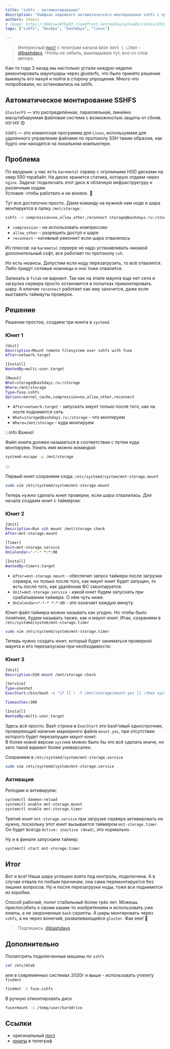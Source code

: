 ```yaml
---
title: "sshfs - автомонтирование"
description: "Лайфхак надежного автоматического монтирования sshfs с проверкой"
authors: stavis
# image: https://d66cvws976y93.cloudfront.net/media/uploads/zinnia/2016/11/21/first_step.jpg
tags: ["sshfs", "DevOps", "bashdays", "linux"]

---
```


> Интересный [пост](https://t.me/bashdays/41) с телеграм канала `BASH DAYS | LINUX` - [@bashdays](https://t.me/bashdays). Чтобы не забыть, выкладываю тут, все со слов автора.

Как-то года 3 назад мы настолько устали каждую неделю ремонтировать маунтшары через glusterfs, что было принято решение выкинуть его нахуй и пойти в сторону упрощения. Много что попробовали, но остановились на sshfs.

<!--truncate-->

## Автоматическое монтирование SSHFS

`GlusterFS` — это распределённая, параллельная, линейно масштабируемая файловая система с возможностью защиты от сбоев. НУ-НУ 😠

`SSHFS` — это клиентская программа для `Linux`, используемая для удаленного управления файлами по протоколу SSH таким образом, как будто они находятся на локальном компьютере.

## Проблема

По вводным: у нас есть `baremetal` сервер с огромными HDD дисками на овер 500 терабайт. На диске хранится статика, которую отдаем через `nginx`. Задача: подключать этот диск в облачную инфраструктуру к различным нодам.  
Условия: чтобы работало и не воняло. 🤒

Тут все достаточно просто. Даем команду на нужной нам ноде и шара монтируется в папку `/mnt/storage`:

```bash
sshfs -o compression=no,allow_other,reconnect storage@bashdayz.ru:/storage /mnt/storage
```

- `compression` - не использовать компрессию
- `allow_other` - разрешить доступ к шаре 
- `reconnect` - нативный реконект если шара отвалилась 

Из плюсов: на `baremetal` сервере не надо устанавливать никакой дополнительный софт, все работает по протоколу `ssh`.

Но есть нюансы. Допустим если ноду перезагрузить, то всё отвалится. Либо придут сетевые ножницы и оно тоже отвалится. 

Запихать в `fstab` не вариант. Так как на этапе маунта еще нет сети и загрузка сервера просто остановится в попытках примонтировать шару. А ключик `reconnect` работает как ему захочется, даже если выставить таймауты проверок.

## Решение

Решение простое, создаем три юнита в `systemd`.

### Юнит 1

```bash title="/etc/systemd/system/mnt-storage.mount"
[Unit]
Description=Mount remote filesystem over sshfs with fuse
After=network.target

[Install]
WantedBy=multi-user.target

[Mount]
What=storage@bashdayz.ru:/storage
Where=/mnt/storage
Type=fuse.sshfs
Options=kernel_cache,compression=no,allow_other,reconnect
```

- `After=network.target` - запускать маунт только после того, как на хосте поднимется сеть
- `What=storage@bashdayz.ru:/storage` - что монтируем
- `Where=/mnt/storage` - куда монтируем

:::info Важно!

Файл юнита должен называться в соответствии с путем куда монтируем. Узнать имя можно командой:

```bash
systemd-escape -p /mnt/storage
```

:::

Первый юнит сохраняем сюда: `/etc/systemd/system/mnt-storage.mount`

```bash
sudo vim /etc/systemd/system/mnt-storage.mount
```

Теперь нужно сделать юнит проверки, если шара отвалилась. Для начала создаем юнит с таймером:

### Юнит 2

```bash title="/etc/systemd/system/mnt-storage.timer"
[Unit]
Description=Run ssh mount /mnt/storage check
After=mnt-storage.mount

[Timer]
Unit=mnt-storage.service
OnCalendar=*-*-* *:*:00

[Install]
WantedBy=timers.target
```

- `After=mnt-storage.mount` - обеспечит запуск таймера после загрузки сервера, но только после того, как маунт юнит будет запущен, то есть после того, как удалённая ФС смонтируется.  
- `Unit=mnt-storage.service` - какой юнит будем запускать при срабатывании таймера. О нём чуть ниже.  
- `OnCalendar=*-*-* *:*:00` - это означает каждую минуту.

Юнит-файл таймера можно называть как угодно. Но чтобы было понятнее, будем называть также, как и маунт-юнит. Итак, сохраняем в `/etc/systemd/system/mnt-storage.timer`

```bash
sudo vim /etc/systemd/system/mnt-storage.timer
```

Теперь нужно создать юнит, который будет заниматься проверкой маунта и его перезапуском при необходимости:

### Юнит 3

```bash title="/etc/systemd/system/mnt-storage.service"
[Unit]
Description=SSH mount /mnt/storage check

[Service]
Type=oneshot
ExecStart=/bin/bash -c "if [[ ! -f /mnt/storage/mount.yes ]] ;then systemctl restart mnt-storage.mount;fi"

TimeoutSec=300

[Install]
WantedBy=multi-user.target 
```

Здесь всё просто. Bash строка в `ExecStart` это bash’евый однострочник,
проверяющий наличие маркерного файла `mount.yes`, при отсутствии которого будет перезапущен маунт-юнит.  
В более новой версии `systemd` можно было бы это всё сделать иначе, но зато такой вариант более универсален.

Cохраняем в `/etc/systemd/system/mnt-storage.service`

```bash
sudo vim /etc/systemd/system/mnt-storage.service
```

### Активация

Релодим и активируем:

```bash
systemctl daemon-reload
systemctl enable mnt-storage.mount
systemctl enable mnt-storage.timer
```

Третий юнит `mnt-storage.service` при загрузке сервера активировать не нужно, поскольку этот юнит вызывается таймером `mnt-storage.timer`.  
Он будет всегда `Active: inactive (dead)`, это нормально.

Ну и в финале запускаем таймер:

```bash
systemctl start mnt-storage.timer
```

## Итог

Вот и все! Наша шара успешно взята под контроль, подключена. А в случае отвала по любым причинам, она сама перемонтируется без лишних вопросов. Ну и после перезагрузки ноды, тоже все поднимется из коробки.

Способ рабочий, полет стабильный более трёх лет. Можешь приспособить к своим каким-то изобретениям и использовать уже юниты, а не закроненные `bash` скрипты. А шары монтировать через `sshfs`, а не через вонючий, разваливающийся `gluster`. Фак еее! 🐄

> Подпишись: [@bashdays](https://t.me/bashdays)

## Дополнительно

Посмотреть подключенные машины по `sshfs`

```bash
cat /etc/mtab
```

или в современных системах 2020г и выше - использовать утилиту  `findmnt`

```bash
findmnt -t fuse.sshfs
```

В ручную отмонтировать диск

```bash
fusermount -u /temp/user/harddrive
```
 
## Ссылки

- оригинальный [пост](https://t.me/bashdays/41)
- [юниты](https://telegra.ph/YUnity-montirovaniya-sshfs-07-26) в телеграф